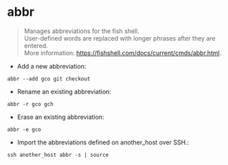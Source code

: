 # abbr

> Manages abbreviations for the fish shell.  
> User-defined words are replaced with longer phrases after they are entered.  
> More information: <https://fishshell.com/docs/current/cmds/abbr.html>.

- Add a new abbreviation:

`abbr --add gco git checkout`

- Rename an existing abbreviation:

`abbr -r gco gch`

- Erase an existing abbreviation:

`abbr -e gco`

- Import the abbreviations defined on another_host over SSH.:

`ssh another_host abbr -s | source`
